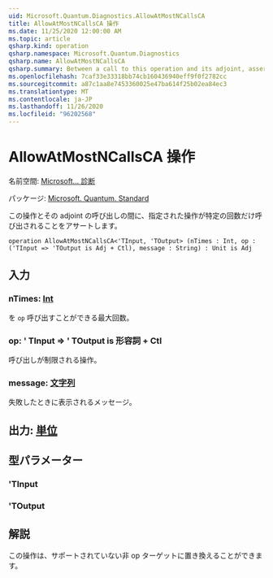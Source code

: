 ```yaml
---
uid: Microsoft.Quantum.Diagnostics.AllowAtMostNCallsCA
title: AllowAtMostNCallsCA 操作
ms.date: 11/25/2020 12:00:00 AM
ms.topic: article
qsharp.kind: operation
qsharp.namespace: Microsoft.Quantum.Diagnostics
qsharp.name: AllowAtMostNCallsCA
qsharp.summary: Between a call to this operation and its adjoint, asserts that a given operation is called at most a certain number of times.
ms.openlocfilehash: 7caf33e33318bb74cb160436940eff9f0f2782cc
ms.sourcegitcommit: a87c1aa8e7453360025e47ba614f25b02ea84ec3
ms.translationtype: MT
ms.contentlocale: ja-JP
ms.lasthandoff: 11/26/2020
ms.locfileid: "96202568"
---
```

# <a name="allowatmostncallsca-operation"></a>AllowAtMostNCallsCA 操作

名前空間: [Microsoft... 診断](xref:Microsoft.Quantum.Diagnostics)

パッケージ: [Microsoft. Quantum. Standard](https://nuget.org/packages/Microsoft.Quantum.Standard)


この操作とその adjoint の呼び出しの間に、指定された操作が特定の回数だけ呼び出されることをアサートします。

```qsharp
operation AllowAtMostNCallsCA<'TInput, 'TOutput> (nTimes : Int, op : ('TInput => 'TOutput is Adj + Ctl), message : String) : Unit is Adj
```


## <a name="input"></a>入力

### <a name="ntimes--int"></a>nTimes: [Int](xref:microsoft.quantum.lang-ref.int)

を `op` 呼び出すことができる最大回数。


### <a name="op--tinput--toutput--is-adj--ctl"></a>op: ' TInput => ' TOutput is 形容詞 + Ctl

呼び出しが制限される操作。


### <a name="message--string"></a>message: [文字列](xref:microsoft.quantum.lang-ref.string)

失敗したときに表示されるメッセージ。



## <a name="output--unit"></a>出力: [単位](xref:microsoft.quantum.lang-ref.unit)



## <a name="type-parameters"></a>型パラメーター

### <a name="tinput"></a>'TInput


### <a name="toutput"></a>'TOutput



## <a name="remarks"></a>解説

この操作は、サポートされていない非 op ターゲットに置き換えることができます。